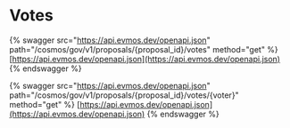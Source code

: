 # Votes

{% swagger src="https://api.evmos.dev/openapi.json" path="/cosmos/gov/v1/proposals/{proposal_id}/votes" method="get" %}
[https://api.evmos.dev/openapi.json](https://api.evmos.dev/openapi.json)
{% endswagger %}

{% swagger src="https://api.evmos.dev/openapi.json" path="/cosmos/gov/v1/proposals/{proposal_id}/votes/{voter}" method="get" %}
[https://api.evmos.dev/openapi.json](https://api.evmos.dev/openapi.json)
{% endswagger %}
